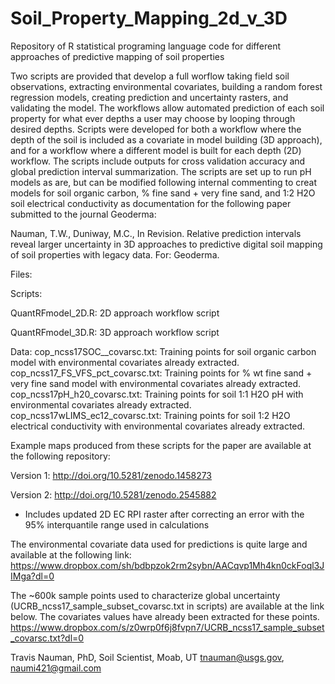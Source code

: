 # Soil_Property_Mapping_2d_v_3D
Repository of R statistical programing language code for different approaches of predictive mapping of soil properties

Two scripts are provided that develop a full worflow taking field soil observations, extracting environmental covariates, building a random forest regression models, creating prediction and uncertainty rasters, and validating the model. The workflows allow automated prediction of each soil property for what ever depths a user may choose by looping through desired depths. Scripts were developed for both a workflow where the depth of the soil is included as a covariate in model building (3D approach), and for a workflow where a different model is built for each depth (2D) workflow. The scripts include outputs for cross validation accuracy and global prediction interval summarization. The scripts are set up to run pH models as are, but can be modified following internal commenting to creat models for soil organic carbon, % fine sand + very fine sand, and 1:2 H2O soil electrical conductivity as documentation for the following paper submitted to the journal Geoderma:

Nauman, T.W., Duniway, M.C., In Revision. Relative prediction intervals reveal larger uncertainty in 3D approaches to predictive digital soil mapping of soil properties with legacy data. For: Geoderma.

Files:

Scripts:

QuantRFmodel_2D.R: 2D approach workflow script

QuantRFmodel_3D.R: 3D approach workflow script

Data:
cop_ncss17SOC__covarsc.txt: Training points for soil organic carbon model with environmental covariates already extracted.
cop_ncss17_FS_VFS_pct_covarsc.txt: Training points for % wt fine sand + very fine sand model with environmental covariates already extracted.
cop_ncss17pH_h20_covarsc.txt: Training points for soil 1:1 H2O pH with environmental covariates already extracted.
cop_ncss17wLIMS_ec12_covarsc.txt: Training points for soil 1:2 H2O electrical conductivity with environmental covariates already extracted.

Example maps produced from these scripts for the paper are available at the following repository:

Version 1: http://doi.org/10.5281/zenodo.1458273

Version 2: http://doi.org/10.5281/zenodo.2545882
   - Includes updated 2D EC RPI raster after correcting an error with the 95% interquantile range used in calculations

The environmental covariate data used for predictions is quite large and available at the following link:
https://www.dropbox.com/sh/bdbpzok2rm2sybn/AACqvp1Mh4kn0ckFoql3JIMga?dl=0

The ~600k sample points used to characterize global uncertainty (UCRB_ncss17_sample_subset_covarsc.txt in scripts) are available at the link below. The covariates values have already been extracted for these points. 
https://www.dropbox.com/s/z0wrp0f6j8fvpn7/UCRB_ncss17_sample_subset_covarsc.txt?dl=0
 
 Travis Nauman, PhD,
 Soil Scientist,
 Moab, UT
 tnauman@usgs.gov,
 naumi421@gmail.com
